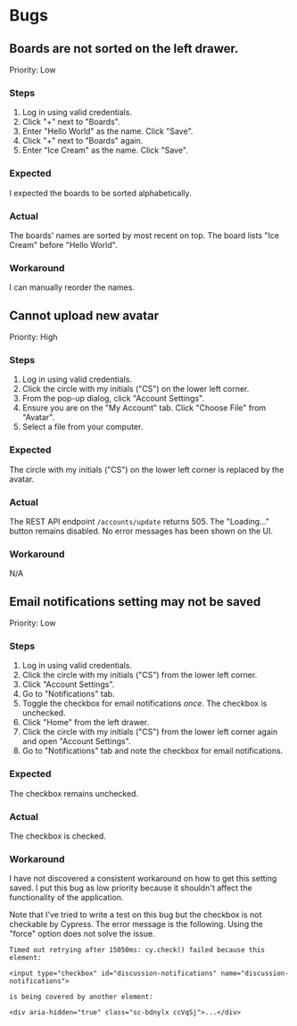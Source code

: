# Bugs

## Boards are not sorted on the left drawer.

Priority: Low

### Steps

1. Log in using valid credentials.
1. Click "+" next to "Boards".
1. Enter "Hello World" as the name. Click "Save".
1. Click "+" next to "Boards" again.
1. Enter "Ice Cream" as the name. Click "Save".

### Expected

I expected the boards to be sorted alphabetically.

### Actual

The boards' names are sorted by most recent on top. The board lists "Ice Cream" before "Hello World".

### Workaround

I can manually reorder the names.

## Cannot upload new avatar

Priority: High

### Steps

1. Log in using valid credentials.
1. Click the circle with my initials ("CS") on the lower left corner.
1. From the pop-up dialog, click "Account Settings".
1. Ensure you are on the "My Account" tab. Click "Choose File" from "Avatar".
1. Select a file from your computer.

### Expected

The circle with my initials ("CS") on the lower left corner is replaced by the avatar.

### Actual

The REST API endpoint `/accounts/update` returns 505. The "Loading..." button remains disabled. No error messages has been shown on the UI.

### Workaround

N/A

## Email notifications setting may not be saved

Priority: Low

### Steps

1. Log in using valid credentials.
1. Click the circle with my initials ("CS") from the lower left corner.
1. Click "Account Settings".
1. Go to "Notifications" tab.
1. Toggle the checkbox for email notifications _once_. The checkbox is unchecked.
1. Click "Home" from the left drawer.
1. Click the circle with my initials ("CS") from the lower left corner again and open "Account Settings".
1. Go to "Notifications" tab and note the checkbox for email notifications.

### Expected

The checkbox remains unchecked.

### Actual

The checkbox is checked.

### Workaround

I have not discovered a consistent workaround on how to get this setting saved. I put this bug as low priority because it shouldn't affect the functionality of the application.

Note that I've tried to write a test on this bug but the checkbox is not checkable by Cypress. The error message is the following. Using the "force" option does not solve the issue.

```
Timed out retrying after 15050ms: cy.check() failed because this element:

<input type="checkbox" id="discussion-notifications" name="discussion-notifications">

is being covered by another element:

<div aria-hidden="true" class="sc-bdnylx ccVqSj">...</div>
```
